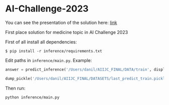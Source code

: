 # AI-Challenge-2023

You can see the presentation of the solution here: [link](./presentation.pdf)

First place solution for medicine topic in AI Challenge 2023

First of all install all dependencies:

    $ pip install -r inference/requirements.txt

Edit paths in `inference/main.py`. Example:

```python
answer = predict_inference('/Users/danil/AIIJC_FINAL/DATA/train', display_time=True)

dump_pickle('/Users/danil/AIIJC_FINAL/DATASETS/last_predict_train.pickle', answer)
```

Then run:
```shell
python inference/main.py
```

